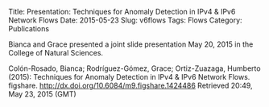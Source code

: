 Title: Presentation: Techniques for Anomaly Detection in IPv4 & IPv6 Network Flows
Date: 2015-05-23
Slug: v6flows
Tags: Flows
Category: Publications


Bianca and Grace presented a joint slide presentation May 20, 2015 in
the College of Natural Sciences.

Colón-Rosado, Bianca; Rodríguez-Gómez, Grace; Ortiz-Zuazaga, Humberto
(2015): Techniques for Anomaly Detection in IPv4 & IPv6 Network
Flows. figshare.  <http://dx.doi.org/10.6084/m9.figshare.1424486>
Retrieved 20:49, May 23, 2015 (GMT)
